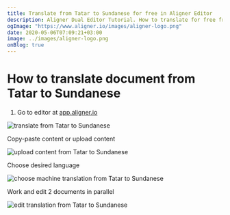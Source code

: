 ```yaml
---
title: Translate from Tatar to Sundanese for free in Aligner Editor
description: Aligner Dual Editor Tutorial. How to translate for free from Tatar to Sundanese. Aligner is multilingual document management platform. 
ogImage: "https://www.aligner.io/images/aligner-logo.png"
date: 2020-05-06T07:09:21+03:00
image: ../images/aligner-logo.png
onBlog: true
---
```


# How to translate document from Tatar to Sundanese

1. Go to editor at [app.aligner.io](https://app.aligner.io "Aligner App web page")

![translate from Tatar to Sundanese](../aligner-blank-editor.png "translate from Tatar to Sundanese")

Copy-paste content or upload content

![upload content from Tatar to Sundanese](../aligner-uploaded-document.png "upload content from Tatar to Sundanese")

Choose desired language

![choose machine translation from Tatar to Sundanese](../aligner-language-dropdown.png "choose machine translation from Tatar to Sundanese")

Work and edit 2 documents in parallel

![edit translation from Tatar to Sundanese](../aligner-double-sitded-editor.png "edit translation from Tatar to Sundanese")


